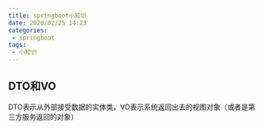 ```yaml
---
title: springboot小知识
date: 2020/02/25 14:23
categories: 
 - springboot
tags: 
 - 小知识
---
```


<!-- more -->

## DTO和VO

DTO表示从外部接受数据的实体类，VO表示系统返回出去的视图对象（或者是第三方服务返回的对象）
